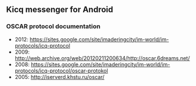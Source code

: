 ## Kicq messenger for Android

### OSCAR protocol documentation
- 2012: https://sites.google.com/site/imaderingcity/im-world/im-protocols/icq-protocol
- 2009: http://web.archive.org/web/20120211200634/http://oscar.6dreams.net/
- 2008: https://sites.google.com/site/imaderingcity/im-world/im-protocols/icq-protocol/oscar-protokol
- 2005: http://iserverd.khstu.ru/oscar/
